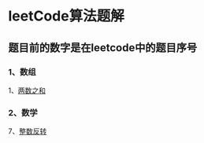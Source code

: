 # leetCode算法题解

## 题目前的数字是在leetcode中的题目序号

### 1、数组

1、[两数之和](https://leetcode-cn.com/problems/two-sum/)

### 2、数学
7、[整数反转](https://github.com/rain9155/LeetCodeSolution/blob/9561243dff12b3e091db788f766c6d0da1564ffc/src/easy/leetcode7/Solution.java)

